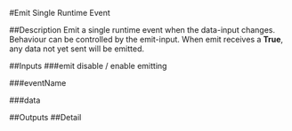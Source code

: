 #Emit Single Runtime Event

##Description
Emit a single runtime event when the data-input changes. Behaviour can be controlled by the emit-input. When emit receives a **True**, any data not yet sent will be emitted.

##Inputs
###emit
disable / enable emitting

###eventName


###data


##Outputs
##Detail

